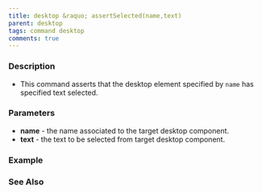 ```yaml
---
title: desktop &raquo; assertSelected(name,text)
parent: desktop
tags: command desktop
comments: true
---
```


### Description

- This command asserts that the desktop element specified by `name` has specified text selected.

### Parameters

- **name** -  the name associated to the target desktop component.
- **text** -  the text to be selected from target desktop component.

### Example


### See Also
